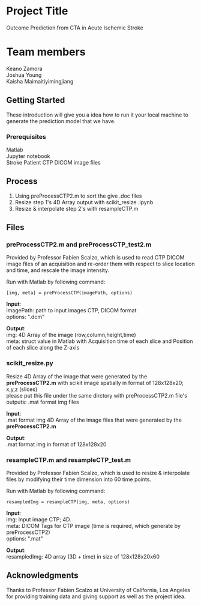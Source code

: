 # Project Title

Outcome Prediction from CTA in Acute Ischemic Stroke

# Team members

Keano Zamora\
Joshua Young\
Kaisha Maimaitiyimingjiang

## Getting Started

These introduction will give you a idea how to run it your local machine to generate the prediction model that we have.

### Prerequisites

Matlab\
Jupyter notebook\
Stroke Patient CTP DICOM image files

## Process

1. Using preProcessCTP2.m to sort the give .doc files
2. Resize step 1's 4D Array output with scikit_resize .ipynb
3. Resize & interpolate step 2's with resampleCTP.m

## Files

### preProcessCTP2.m and preProcessCTP_test2.m

Provided by Professor Fabien Scalzo, which is used to read CTP DICOM image files of an
acquisition and re-order them with respect to slice location and time, and rescale
the image intensity.

Run with Matlab by following command: 
```
[img, meta] = preProcessCTP(imagePath, options)
```
**Input**:\
imagePath: path to input images CTP, DICOM format\
options: ".dcm"

**Output**:\
img: 4D Array of the image (row,column,height,time) \
meta: struct value in Matlab with <time> Acquisition time of each slice and <location> Position of each slice along the Z-axis

### scikit_resize.py

Resize 4D Array of the image that were generated by the **preProcessCTP2.m** with scikit image spatially in format of 128x128x20; x,y,z (slices) \
please put this file under the same dirctory with preProcessCTP2.m file's outputs: .mat format img files 

**Input**:\
.mat format img 4D Array of the image files that  were generated by the **preProcessCTP2.m**

**Output**:\
.mat format img in format of 128x128x20

### resampleCTP.m and resampleCTP_test.m
Provided by Professor Fabien Scalzo, which is used to resize & interpolate files by modifying their time dimension into 60 time points. 

Run with Matlab by following command: 
```
resampledImg = resampleCTP(img, meta, options)
```
**Input**:\
img: Input image CTP; 4D. \
meta: DICOM Tags for CTP image (time is required, which generate by preProcessCTP2) \
options: ".mat"

**Output**:\
resampledImg:  4D array (3D + time) in size of 128x128x20x60

## Acknowledgments

Thanks to Professor Fabien Scalzo at University of California, Los Angeles for providing training data and giving support as well as the project idea.
